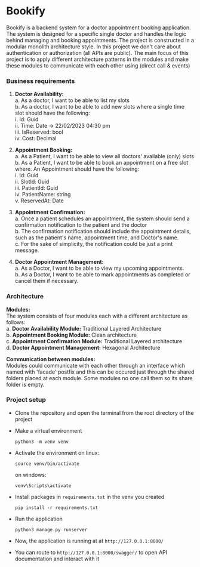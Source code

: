 # Bookify

Bookify is a backend system for a doctor appointment booking application. The system is designed for a specific single doctor and handles the logic behind managing
and booking appointments. The project is constructed in a modular monolith architecture style. In this project we don't care about authentication or authorization (all APIs are public). The main focus of this project is to apply different architecture patterns in the modules and make these modules to communicate with each other using (direct call & events)

<div style="page-break-after: always;"></div>

### Business requirements

1. **Doctor Availability:**  
   a.​ As a doctor, I want to be able to list my slots  
   b.​ As a doctor, I want to be able to add new slots where a single time slot should have the following:  
      i. Id: Guid  
      ii.​ Time: Date → 22/02/2023 04:30 pm  
      iii.​ IsReserved: bool  
      iv.​ Cost: Decimal  

2. **Appointment Booking:**  
   a.​ As a Patient, I want to be able to view all doctors' available (only) slots  
   b.​ As a Patient, I want to be able to book an appointment on a free slot where. An Appointment should have the following:  
      i.​ Id: Guid  
      ii.​ SlotId: Guid  
      iii.​ PatientId: Guid  
      iv.​ PatientName: string  
      v.​ ReservedAt: Date  

3. **Appointment Confirmation:**  
   a.​ Once a patient schedules an appointment, the system should send a confirmation notification to the patient and the doctor  
   b.​ The confirmation notification should include the appointment details, such as the patient's name, appointment time, and Doctor's name.  
   c.​ For the sake of simplicity, the notification could be just a print message.  

4. **Doctor Appointment Management:**  
   a.​ As a Doctor, I want to be able to view my upcoming appointments.  
   b.​ As a Doctor, I want to be able to mark appointments as completed or cancel them if necessary.  

### Architecture

**Modules:**  
The system consists of four modules each with a different architecture as follows:  
a.​ **Doctor Availability Module:** Traditional Layered Architecture  
b.​ **Appointment Booking Module:** Clean architecture  
c.​ **Appointment Confirmation Module:** Traditional Layered architecture  
d.​ **Doctor Appointment Management:** Hexagonal Architecture  

**Communication between modules:**  
Modules could communicate with each other through an interface which named with 'facade' postfix and this can be occured just through the shared folders placed at each module. Some modules no one call them so its share folder is empty.

### Project setup

- Clone the repository and open the terminal from the root directory of the project

- Make a virtual environment
  ```
  python3 -m venv venv
  ```
- Activate the environment
  on linux:
  ```
  source venv/bin/activate
  ```
  on windows:
  ```
  venv\Scripts\activate
  ```
- Install packages in `requirements.txt` in the venv you created
  ```
  pip install -r requirements.txt
  ```
- Run the application
  ```
  python3 manage.py runserver
  ```
- Now, the application is running at at `http://127.0.0.1:8000/`
- You can route to `http://127.0.0.1:8000/swagger/` to open API documentation and interact with it
